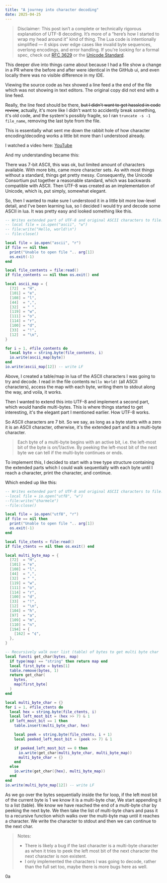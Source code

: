 ```yaml
---
title: "A journey into character decoding"
date: 2025-04-25
---
```


> Disclaimer:
This post isn’t a complete or technically rigorous explanation of UTF-8 decoding. It’s more of a “here’s how I started to wrap my head around it” kind of thing. The Lua code is intentionally simplified — it skips over edge cases like invalid byte sequences, overlong encodings, and error handling. If you're looking for a formal spec, check out [RFC 3629](https://datatracker.ietf.org/doc/html/rfc3629) or the [Unicode Standard](https://www.unicode.org/standard/standard.html).

This deeper dive into things came about because I had a file show a change in a PR where the before and after were identical in the GitHub ui, and even locally there was no visible difference in my IDE.

Viewing the source code as hex showed a line feed a the end of the file which was not showing in text editors. The original copy did not end with a line feed. 

Really, the line feed should be there, ~~but I didn't want to get hassled in code review~~, actually, it's more like I didn't want to accidently break something, it's old code, and the system's possibly fragile, so I ran `truncate -s -1 file_name`, removing the last byte from the file. 

This is essentially what sent me down the rabbit hole of how character encoding/decoding works a little bit more than I understood already.

I watched a video here: [YouTube](https://www.youtube.com/watch?v=MijmeoH9LT4&t=73s)

And my understanding became this: 

There was 7-bit ASCII, this was ok, but limited amount of characters available. With more bits, came more character sets. As with most things without a standard, things get pretty messy. Consequently, the Unicode Consortium put together a reasonable standard, which was backwards compatible with ASCII. Then UTF-8 was created as an implementation of Unicode, which is, put simply, somewhat elegant.

So, then I wanted to make sure I understood it in a little bit more low-level detail, and I've been learning lua, so I decided I would try and decode some ASCII in lua. It was pretty easy and looked something like this.

```lua
-- Writes extended part of UTF-8 and original ASCII characters to file. UNCOMMENT TO CREATE THE FILE
-- local file = io.open("ascii", "w")
-- file:write("Hello, world!\n")
-- file:close()

local file = io.open("ascii", "r")
if file == nil then
  print("Unable to open file ".. arg[1])
  os.exit(-1)
end

local file_contents = file:read()
if file_contents == nil then os.exit() end

local ascii_map = {
  [72]  = "H",
  [101] = "e",
  [108] = "l",
  [44]  = ",",
  [32]  = " ",
  [119] = "w",
  [111] = "o",
  [114] = "r",
  [100] = "d",
  [33]  = "!",
  [12]  = "\n",
}

for i = 1, #file_contents do
  local byte = string.byte(file_contents, i)
  io.write(ascii_map[byte])
end
io.write(ascii_map[12]) -- write LF
```

Above, I created a table/map in lua of the ASCII characters I was going to try and decode. 
I read in the file contents `Hello World!` (all ASCII characters), access the map with each byte,
 writing them to stdout along the way, and voila, it works.

Then I wanted to extend this into UTF-8 and implement a second part, which would handle multi-bytes. This is where things started to get interesting, it's the elegant part I mentioned earlier. How UTF-8 works.

So ASCII characters are 7 bit. So we say, as long as a byte starts with a zero it is an ASCII character, otherwise, it's the extended part and its a multi-byte character.

> Each byte of a multi-byte begins with an active bit, i.e. the left-most bit of the byte is on/1/active. By peeking the left-most bit of the next byte we can tell if the multi-byte continues or ends.

To implement this, I decided to start with a tree type structure containing the extended parts which I could walk sequentially with each byte until I reach a character, print the character, and continue.

Which ended up like this:

```lua
-- Writes extended part of UTF-8 and original ASCII characters to file. UNCOMMENT TO CREATE THE FILE
--local file = io.open("utf8", "w")
--file:write("¢harmele")
--file:close()

local file = io.open("utf8", "r")
if file == nil then
  print("Unable to open file ".. arg[1])
  os.exit(-1)
end

local file_ctents = file:read()
if file_ctents == nil then os.exit() end

local multi_byte_map = {
  [72]  = "H",
  [101] = "e",
  [108] = "l",
  [44]  = ",",
  [32]  = " ",
  [119] = "w",
  [111] = "o",
  [114] = "r",
  [100] = "d",
  [33]  = "!",
  [12]  = "\n",
  [104] = "h",
  [97]  = "a",
  [109] = "m",
  [110] = "n",
  [194] = {
    [162] = "¢",
  },
}

-- Recursively walk over list (table) of bytes to get multi byte char
local functi get_char(bytes, map)
  if type(map) == "string" then return map end
  local first_byte = bytes[1]
  table.remove(bytes, 1)
  return get_char(
    bytes,
    map[first_byte]
  )
end

local multi_byte_char = {}
for i = 1, #file_ctents do
  local hex = string.byte(file_ctents, i)
  local left_most_bit = (hex >> 7) & 1
  if left_most_bit == 1 then
    table.insert(multi_byte_char, hex)

    local peek = string.byte(file_ctents, i + 1)
    local peeked_left_most_bit = (peek >> 7) & 1

    if peeked_left_most_bit == 0 then
      io.write(get_char(multi_byte_char, multi_byte_map))
      multi_byte_char = {}
    end
  else
    io.write(get_char({hex}, multi_byte_map))
  end
end
io.write(multi_byte_map[12]) -- write LF

```

As we go over the bytes sequentially inside the for loop, if the left most bit of the current byte is 1 we know it is a multi-byte char, We start appending it to a list (table). We know we have reached the end of a multi-byte char by peeking the next byte. We then take the list of multi-byte chars and pass it to a recursive function which walks over the multi-byte map until it reaches a character. We write the character to stdout and then we can continue to the next char.

> Notes: 
> - There is likely a bug if the last character is a multi-byte character as when it tries to peek the left most bit of the next character the next character is non existent.
> - I only implemented the characters I was going to decode, rather than the full set too, maybe there is more bugs here as well.

0a

